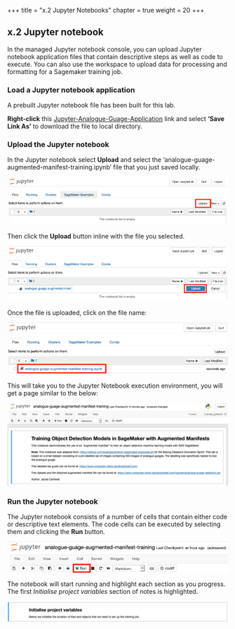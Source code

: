 +++
title = "x.2 Jupyter Notebooks"
chapter = true
weight =  20
+++

## x.2 Jupyter notebook

In the managed Jupyter notebook console, you can upload Jupyter notebook application files that contain descriptive steps as well as code to execute. You can also use the workspace to upload data for processing and formatting for a Sagemaker training job.

### Load a Jupyter notebook application

A prebuilt Jupyter notebook file has been built for this lab.

**Right-click** this [Jupyter-Analogue-Guage-Application](jupyter/analogue-guage-augmented-manifest-training.ipynb) link and select **‘Save Link As’** to download the file to local directory.

### Upload the Jupyter notebook

In the Jupyter notebook select **Upload** and select the ‘analogue-guage-augmented-manifest-training.ipynb’ file that you just saved locally.

![Upload .pynb file](images/sagemaker-load-notebook-1.png "Upload .pynb file")

Then click the **Upload** button inline with the file you selected.

![Click upload](images/sagemaker-load-notebook-2.png "Click upload")

Once the file is uploaded, click on the file name:

![Select analogue-guage-augmented-manifest-training.ipynb](images/sagemaker-load-notebook-3.png "Select analogue-guage-augmented-manifest-training.ipynb")

This will take you to the Jupyter Notebook execution environment, you will get a page similar to the below:

![Jupyter Notebook execution environment](images/sagemaker-load-notebook-5.png "Jupyter Notebook execution environment")

### Run the Jupyter notebook

The Jupyter notebook consists of a number of cells that contain either code or descriptive text elements. The code cells can be executed by selecting them and clicking the **Run** button.

![Run the Jupyter notebook](images/jupyter-run-notebook-1.png "Run the Jupyter notebook")

The notebook will start running and highlight each section as you progress. The first *Initialise project variables* section of notes is highlighted.

![Initialise project variables section](images/jupyter-run-notebook-2.png "Initialise project variables section")
